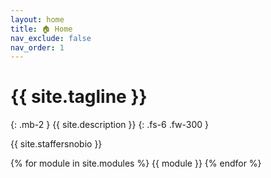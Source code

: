 ```yaml
---
layout: home
title: 🏠 Home
nav_exclude: false
nav_order: 1
---
```


# {{ site.tagline }}

{: .mb-2 }
{{ site.description }}
{: .fs-6 .fw-300 }

{{ site.staffersnobio }}

<!-- [Jump to the current week](#week-9-code-sklearn-code-pipelines-generalization-and-cross-validation){: .btn } -->

<!-- [Recordings](https://podcast.ucsd.edu/){: .btn .btn-blue } -->

<!-- {: .note }
**Dec 6, 2023:** The Final Exam will take place on Mon., Dec 11,
from 3-6pm in WLH 2005 (our usual lecture room). If 85% of the class fills out
both the [Student Evaluations of Teaching][set] and the [End-of-Quarter
Survey][survey] before 11:59pm Dec 8, the entire class will get +1% on their
Final Exam grade. -->

{% for module in site.modules %}
{{ module }}
{% endfor %}

<!-- <center>
<iframe src="10-80-enrollment.html" scrolling="no" style="border:none;" seamless="seamless" height="480" width="100%">
</center> -->
